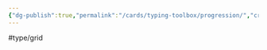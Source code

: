 ```yaml
---
{"dg-publish":true,"permalink":"/cards/typing-toolbox/progression/","created":"2023-04-14T15:16:34.260+02:00","updated":"2023-05-02T10:37:17.972+02:00"}
---
```


#type/grid  

